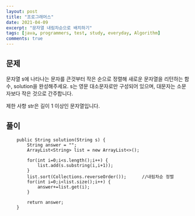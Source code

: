 ```yaml
---
layout: post
title: "프로그래머스"
date: 2021-04-09
excerpt: "문자열 내림차순으로 배치하기"
tags: [java, programmers, test, study, everyday, Algorithm]
comments: true
---
```



## 문제


문자열 s에 나타나는 문자를 큰것부터 작은 순으로 정렬해 새로운 문자열을 리턴하는 함수, solution을 완성해주세요.
s는 영문 대소문자로만 구성되어 있으며, 대문자는 소문자보다 작은 것으로 간주합니다.

제한 사항
str은 길이 1 이상인 문자열입니다.


## 풀이


```
	public String solution(String s) {
        String answer = "";
        ArrayList<String> list = new ArrayList<>();
        
        for(int i=0;i<s.length();i++) {
        	list.add(s.substring(i,i+1));
        }
        list.sort(Collections.reverseOrder());		//내림차순 정렬
        for(int i=0;i<list.size();i++) {
        	answer+=list.get(i);
        }
        
        return answer;
    }
```
